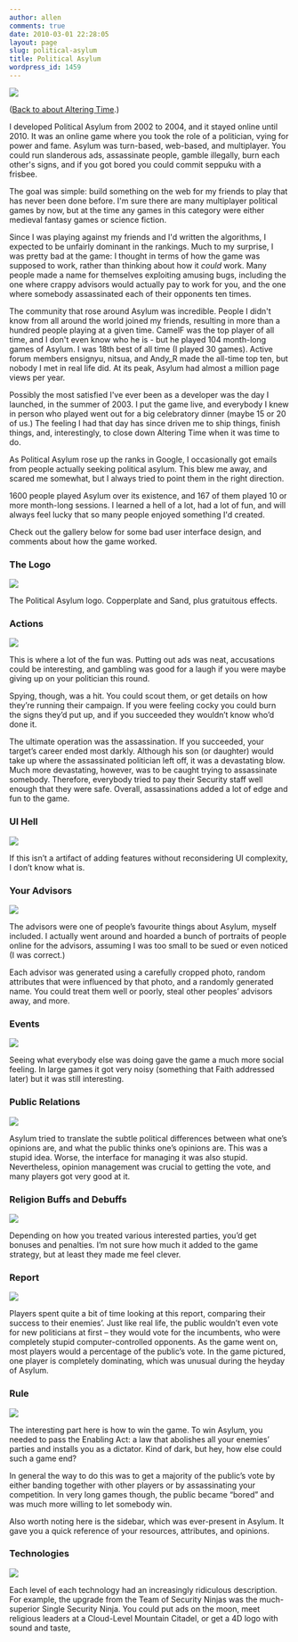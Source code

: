 ```yaml
---
author: allen
comments: true
date: 2010-03-01 22:28:05
layout: page
slug: political-asylum
title: Political Asylum
wordpress_id: 1459
---
```


![](/images/wp-uploads/2010/03/political-asylum.gif)

([Back to about Altering Time](/altering-time/).)

I developed Political Asylum from 2002 to 2004, and it stayed online until 2010. It was an online game where you took the role of a politician, vying for power and fame. Asylum was turn-based, web-based, and multiplayer. You could run slanderous ads, assassinate people, gamble illegally, burn each other's signs, and if you got bored you could commit seppuku with a frisbee.

The goal was simple: build something on the web for my friends to play that has never been done before. I'm sure there are many multiplayer political games by now, but at the time any games in this category were either medieval fantasy games or science fiction.

Since I was playing against my friends and I'd written the algorithms, I expected to be unfairly dominant in the rankings. Much to my surprise, I was pretty bad at the game: I thought in terms of how the game was supposed to work, rather than thinking about how it _could_ work. Many people made a name for themselves exploiting amusing bugs, including the one where crappy advisors would actually pay to work for you, and the one where somebody assassinated each of their opponents ten times.

The community that rose around Asylum was incredible. People I didn't know from all around the world joined my friends, resulting in more than a hundred people playing at a given time. CamelF was the top player of all time, and I don't even know who he is - but he played 104 month-long games of Asylum. I was 18th best of all time (I played 30 games). Active forum members ensignyu, nitsua, and Andy_R made the all-time top ten, but nobody I met in real life did. At its peak, Asylum had almost a million page views per year.

Possibly the most satisfied I've ever been as a developer was the day I launched, in the summer of 2003. I put the game live, and everybody I knew in person who played went out for a big celebratory dinner (maybe 15 or 20 of us.) The feeling I had that day has since driven me to ship things, finish things, and, interestingly, to close down Altering Time when it was time to do.

As Political Asylum rose up the ranks in Google, I occasionally got emails from people actually seeking political asylum. This blew me away, and scared me somewhat, but I always tried to point them in the right direction.

1600 people played Asylum over its existence, and 167 of them played 10 or more month-long sessions. I learned a hell of a lot, had a lot of fun, and will always feel lucky that so many people enjoyed something I'd created.

Check out the gallery below for some bad user interface design, and comments about how the game worked.

### The Logo

![](/images/wp-uploads/2010/03/political-asylum.gif)

The Political Asylum logo. Copperplate and Sand, plus gratuitous effects.

### Actions

![](/images/wp-uploads/2010/03/actions.jpg)

This is where a lot of the fun was. Putting out ads was neat, accusations could be interesting, and gambling was good for a laugh if you were maybe giving up on your politician this round.

Spying, though, was a hit. You could scout them, or get details on how they’re running their campaign. If you were feeling cocky you could burn the signs they’d put up, and if you succeeded they wouldn’t know who’d done it.

The ultimate operation was the assassination. If you succeeded, your target’s career ended most darkly. Although his son (or daughter) would take up where the assassinated politician left off, it was a devastating blow. Much more devastating, however, was to be caught trying to assassinate somebody. Therefore, everybody tried to pay their Security staff well enough that they were safe. Overall, assassinations added a lot of edge and fun to the game.


### UI Hell

![](/images/wp-uploads/2010/03/advisors-uihell.jpg)

If this isn’t a artifact of adding features without reconsidering UI complexity, I don’t know what is.

### Your Advisors

![](/images/wp-uploads/2010/03/advisors.jpg)

The advisors were one of people’s favourite things about Asylum, myself included. I actually went around and hoarded a bunch of portraits of people online for the advisors, assuming I was too small to be sued or even noticed (I was correct.)

Each advisor was generated using a carefully cropped photo, random attributes that were influenced by that photo, and a randomly generated name. You could treat them well or poorly, steal other peoples’ advisors away, and more.

### Events

![](/images/wp-uploads/2010/03/events.jpg)

Seeing what everybody else was doing gave the game a much more social feeling. In large games it got very noisy (something that Faith addressed later) but it was still interesting.


### Public Relations

![](/images/wp-uploads/2010/03/pr.jpg)

Asylum tried to translate the subtle political differences between what one’s opinions are, and what the public thinks one’s opinions are. This was a stupid idea. Worse, the interface for managing it was also stupid. Nevertheless, opinion management was crucial to getting the vote, and many players got very good at it.

### Religion Buffs and Debuffs

![](/images/wp-uploads/2010/03/religion-buffs.jpg)

Depending on how you treated various interested parties, you’d get bonuses and penalties. I’m not sure how much it added to the game strategy, but at least they made me feel clever.

### Report

![](/images/wp-uploads/2010/03/report.jpg)

Players spent quite a bit of time looking at this report, comparing their success to their enemies’. Just like real life, the public wouldn’t even vote for new politicians at first – they would vote for the incumbents, who were completely stupid computer-controlled opponents. As the game went on, most players would a percentage of the public’s vote. In the game pictured, one player is completely dominating, which was unusual during the heyday of Asylum.

### Rule

![](/images/wp-uploads/2010/03/rule.jpg)

The interesting part here is how to win the game. To win Asylum, you needed to pass the Enabling Act: a law that abolishes all your enemies’ parties and installs you as a dictator. Kind of dark, but hey, how else could such a game end?

In general the way to do this was to get a majority of the public’s vote by either banding together with other players or by assassinating your competition. In very long games though, the public became “bored” and was much more willing to let somebody win.

Also worth noting here is the sidebar, which was ever-present in Asylum. It gave you a quick reference of your resources, attributes, and opinions.


### Technologies

![](/images/wp-uploads/2010/03/technologies.jpg)

Each level of each technology had an increasingly ridiculous description. For example, the upgrade from the Team of Security Ninjas was the much-superior Single Security Ninja. You could put ads on the moon, meet religious leaders at a Cloud-Level Mountain Citadel, or get a 4D logo with sound and taste,

